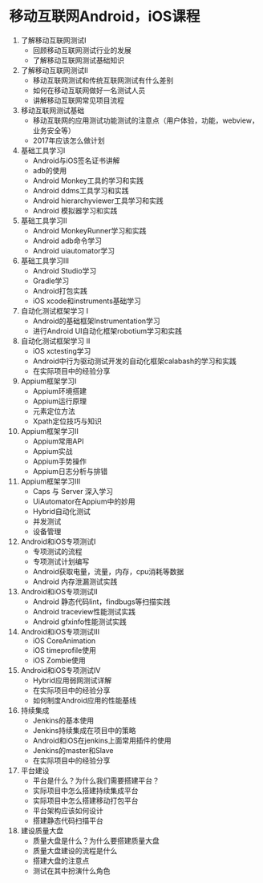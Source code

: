 # 移动互联网Android，iOS课程

1. 了解移动互联网测试I
    - 回顾移动互联网测试行业的发展
    - 了解移动互联网测试基础知识
2. 了解移动互联网测试II
    - 移动互联网测试和传统互联网测试有什么差别
    - 如何在移动互联网做好一名测试人员
    - 讲解移动互联网常见项目流程
3. 移动互联网测试基础
    - 移动互联网的应用测试功能测试的注意点（用户体验，功能，webview，业务安全等）
    - 2017年应该怎么做计划
4. 基础工具学习I
    - Android与iOS签名证书讲解
    - adb的使用
    - Android Monkey工具的学习和实践
    - Android ddms工具学习和实践
    - Android hierarchyviewer工具学习和实践
    - Android 模拟器学习和实践
5. 基础工具学习II
    - Android MonkeyRunner学习和实践
    - Android adb命令学习
    - Android uiautomator学习
6. 基础工具学习III
    - Android Studio学习
    - Gradle学习
    - Android打包实践
    - iOS xcode和instruments基础学习
7. 自动化测试框架学习 I
    - Android的基础框架Instrumentation学习
    - 进行Android UI自动化框架robotium学习和实践
8. 自动化测试框架学习 II
    - iOS xctesting学习
    - Android中行为驱动测试开发的自动化框架calabash的学习和实践
    - 在实际项目中的经验分享
9. Appium框架学习I
    - Appium环境搭建
    - Appium运行原理
    - 元素定位方法
    - Xpath定位技巧与知识
10. Appium框架学习II
    - Appium常用API
    - Appium实战
    - Appium手势操作
    - Appium日志分析与排错
11. Appium框架学习III
    - Caps 与 Server 深入学习
    - UiAutomator在Appium中的妙用
    - Hybrid自动化测试
    - 并发测试
    - 设备管理
12. Android和iOS专项测试I
    - 专项测试的流程
    - 专项测试计划编写
    - Android获取电量，流量，内存，cpu消耗等数据
    - Android 内存泄漏测试实践
13. Android和iOS专项测试II
    - Android 静态代码lint，findbugs等扫描实践
    - Android traceview性能测试实践
    - Android gfxinfo性能测试实践
14. Android和iOS专项测试III
    - iOS CoreAnimation
    - iOS timeprofile使用
    - iOS Zombie使用
15. Android和iOS专项测试IV
    - Hybrid应用弱网测试详解
    - 在实际项目中的经验分享
    - 如何制度Android应用的性能基线
16. 持续集成
    - Jenkins的基本使用
    - Jenkins持续集成在项目中的策略
    - Android和iOS在jenkins上面常用插件的使用
    - Jenkins的master和Slave
    - 在实际项目中的经验分享
17. 平台建设
    - 平台是什么？为什么我们需要搭建平台？
    - 实际项目中怎么搭建持续集成平台
    - 实际项目中怎么搭建移动打包平台
    - 平台架构应该如何设计
    - 搭建静态代码扫描平台
18. 建设质量大盘
    - 质量大盘是什么？为什么要搭建质量大盘
    - 质量大盘建设的流程是什么
    - 搭建大盘的注意点
    - 测试在其中扮演什么角色
